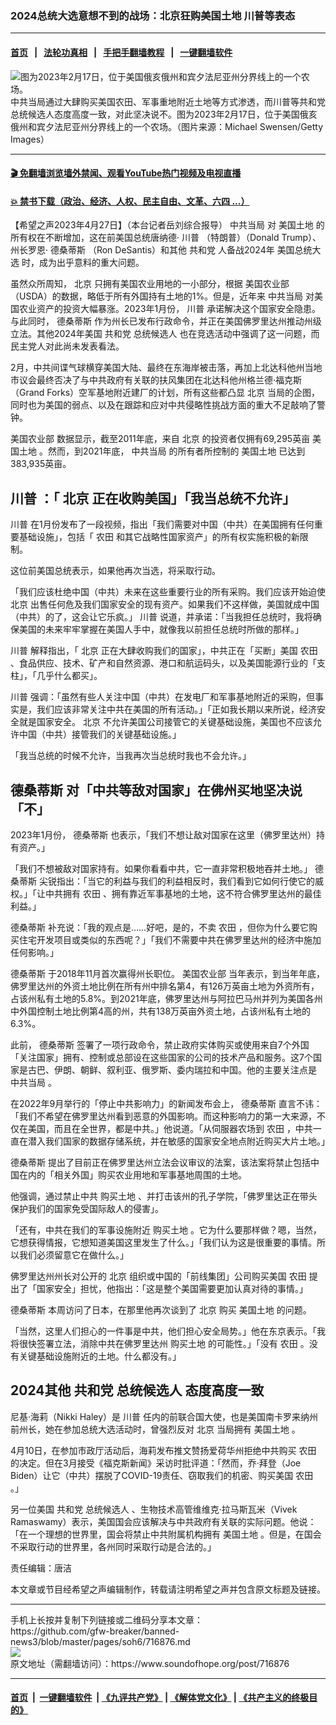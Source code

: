 ### 2024总统大选意想不到的战场：北京狂购美国土地 川普等表态
------------------------

#### [首页](https://github.com/gfw-breaker/banned-news3/blob/master/README.md) &nbsp;&nbsp;|&nbsp;&nbsp; [法轮功真相](https://github.com/begood0513/basic/blob/master/README.md)  &nbsp;&nbsp;|&nbsp;&nbsp; [手把手翻墙教程](https://github.com/gfw-breaker/guides/wiki)  &nbsp;&nbsp;|&nbsp;&nbsp; [一键翻墙软件](https://github.com/gfw-breaker/nogfw/blob/master/README.md)  



<div><img alt="图为2023年2月17日，位于美国俄亥俄州和宾夕法尼亚州分界线上的一个农场。" src="https://img.soundofhope.org/2023-04/1682631091723.jpg"/>
<br/><figcaption class="caption">
 中共当局通过大肆购买美国农田、军事重地附近土地等方式渗透，而川普等共和党总统候选人态度高度一致，对此坚决说不。图为2023年2月17日，位于美国俄亥俄州和宾夕法尼亚州分界线上的一个农场。（图片来源：Michael Swensen/Getty Images）
</figcaption></div><hr/>

#### [ 🎬  免翻墙浏览墙外禁闻、观看YouTube热门视频及电视直播](https://github.com/gfw-breaker/HelloWorld)

#### [ 💥  禁书下载（政治、经济、人权、民主自由、文革、六四 ...）](https://github.com/gfw-breaker/books/blob/master/README.md)

<div><div class="Content__Wrapper sc-1bvya0-0 elmmKw article_body" data-checkusr="" itemprop="articleBody">
 <div id="post_place_1">
 </div>
 <p class="meta-top">
  <span class="meta">
   【希望之声2023年4月27日】（本台记者岳刘综合报导）
  </span>
  <ok href="/term/25929">
   中共当局
  </ok>
  对
  <ok href="/term/157268">
   美国土地
  </ok>
  的所有权在不断增加，这在前美国总统唐纳德·
  <ok href="/term/1041">
   川普
  </ok>
  （特朗普）（Donald Trump）、州长罗恩·
  <ok href="/term/506186">
   德桑蒂斯
  </ok>
  （Ron DeSantis）和其他
  <ok href="/term/2717">
   共和党
  </ok>
  人备战2024年
  <ok href="/term/4086">
   美国总统大选
  </ok>
  时，成为出乎意料的重大问题。
 </p>
 <p>
  虽然众所周知，
  <ok href="/term/2252">
   北京
  </ok>
  只拥有美国农业用地的一小部分，根据
  <ok href="/term/44531">
   美国农业部
  </ok>
  （USDA）的数据，略低于所有外国持有土地的1%。但是，近年来
  <ok href="/term/25929">
   中共当局
  </ok>
  对美国农业资产的投资大幅暴涨。2023年1月份，
  <ok href="/term/1041">
   川普
  </ok>
  承诺解决这个国家安全隐患。与此同时，
  <ok href="/term/506186">
   德桑蒂斯
  </ok>
  作为州长已发布行政命令，并正在美国佛罗里达州推动州级立法。其他2024年美国
  <ok href="/term/2717">
   共和党
  </ok>
  <ok href="/term/12029">
   总统候选人
  </ok>
  也在竞选活动中强调了这一问题，而民主党人对此尚未发表看法。
 </p>
 <p>
  2月，中共间谍气球横穿美国大陆、最终在东海岸被击落，再加上北达科他州当地市议会最终否决了与中共政府有关联的扶风集团在北达科他州格兰德·福克斯（Grand Forks）空军基地附近建厂的计划，所有这些都凸显
  <ok href="/term/2252">
   北京
  </ok>
  当局的企图，同时也为美国的弱点、以及在跟踪和应对中共侵略性挑战方面的重大不足敲响了警钟。
 </p>
 <p>
  <ok href="/term/44531">
   美国农业部
  </ok>
  数据显示，截至2011年底，来自
  <ok href="/term/2252">
   北京
  </ok>
  的投资者仅拥有69,295英亩
  <ok href="/term/157268">
   美国土地
  </ok>
  。然而，到2021年底，
  <ok href="/term/25929">
   中共当局
  </ok>
  的所有者所控制的
  <ok href="/term/157268">
   美国土地
  </ok>
  已达到383,935英亩。
 </p>
 <h2>
  <strong>
   <ok href="/term/1041">
    川普
   </ok>
   ：「
   <ok href="/term/2252">
    北京
   </ok>
   正在收购美国」「我当总统不允许」
  </strong>
 </h2>
 <p>
  <ok href="/term/1041">
   川普
  </ok>
  在1月份发布了一段视频，指出「我们需要对中国（中共）在美国拥有任何重要基础设施」，包括「
  <ok href="/term/54391">
   农田
  </ok>
  和其它战略性国家资产」的所有权实施积极的新限制。
 </p>
 <p>
  这位前美国总统表示，如果他再次当选，将采取行动。
 </p>
 <p>
  「我们应该杜绝中国（中共）未来在这些重要行业的所有采购。我们应该开始迫使
  <ok href="/term/2252">
   北京
  </ok>
  出售任何危及我们国家安全的现有资产。如果我们不这样做，美国就成中国（中共）的了，这会让它乐疯。」
  <ok href="/term/1041">
   川普
  </ok>
  说道，并承诺：「当我担任总统时，我将确保美国的未来牢牢掌握在美国人手中，就像我以前担任总统时所做的那样。」
 </p>
 <p>
  <ok href="/term/1041">
   川普
  </ok>
  解释指出，「
  <ok href="/term/2252">
   北京
  </ok>
  正在大肆收购我们的国家」，中共正在「买断」美国
  <ok href="/term/54391">
   农田
  </ok>
  、食品供应、技术、矿产和自然资源、港口和航运码头，以及美国能源行业的「支柱」，「几乎什么都买」。
 </p>
 <p>
  <ok href="/term/1041">
   川普
  </ok>
  强调：「虽然有些人关注中国（中共）在发电厂和军事基地附近的采购，但事实是，我们应该非常关注中共在美国的所有活动。」「正如我长期以来所说，经济安全就是国家安全。
  <ok href="/term/2252">
   北京
  </ok>
  不允许美国公司接管它的关键基础设施，美国也不应该允许中国（中共）接管我们的关键基础设施。」
 </p>
 <p>
  「我当总统的时候不允许，当我再次当总统时我也不会允许。」
 </p>
 <h2>
  <strong>
   <ok href="/term/506186">
    德桑蒂斯
   </ok>
   对「中共等敌对国家」在佛州买地坚决说「不」
  </strong>
 </h2>
 <p>
  2023年1月份，
  <ok href="/term/506186">
   德桑蒂斯
  </ok>
  也表示，「我们不想让敌对国家在这里（佛罗里达州）持有资产。」
 </p>
 <p>
  「我们不想被敌对国家持有。如果你看看中共，它一直非常积极地吞并土地。」
  <ok href="/term/506186">
   德桑蒂斯
  </ok>
  尖锐指出：「当它的利益与我们的利益相反时，我们看到它如何行使它的威权。」「让中共拥有
  <ok href="/term/54391">
   农田
  </ok>
  、拥有靠近军事基地的土地，这不符合佛罗里达州的最佳利益。」
 </p>
 <p>
  <ok href="/term/506186">
   德桑蒂斯
  </ok>
  补充说：「我的观点是……好吧，是的，不卖
  <ok href="/term/54391">
   农田
  </ok>
  ，但你为什么要它购买住宅开发项目或类似的东西呢？」「我们不需要中共在佛罗里达州的经济中施加任何影响。」
 </p>
 <p>
  <ok href="/term/506186">
   德桑蒂斯
  </ok>
  于2018年11月首次赢得州长职位。
  <ok href="/term/44531">
   美国农业部
  </ok>
  当年表示，到当年年底，佛罗里达州的外资土地比例在所有州中排名第4，有126万英亩土地为外资所有，占该州私有土地的5.8%。到2021年底，佛罗里达州与阿拉巴马州并列为美国各州中外国控制土地比例第4高的州，共有138万英亩外资土地，占该州私有土地的6.3%。
 </p>
 <p>
  此前，
  <ok href="/term/506186">
   德桑蒂斯
  </ok>
  签署了一项行政命令，禁止政府实体购买或使用来自7个外国「关注国家」拥有、控制或总部设在这些国家的公司的技术产品和服务。这7个国家是古巴、伊朗、朝鲜、叙利亚、俄罗斯、委内瑞拉和中国。他的主要关注点是
  <ok href="/term/25929">
   中共当局
  </ok>
  。
 </p>
 <p>
  在2022年9月举行的「停止中共影响力」的新闻发布会上，
  <ok href="/term/506186">
   德桑蒂斯
  </ok>
  直言不讳：「我们不希望在佛罗里达州看到恶意的外国影响。而这种影响力的第一大来源，不仅在美国，而且在全世界，都是中共。」他说道。「从伺服器农场到
  <ok href="/term/54391">
   农田
  </ok>
  ，中共一直在潜入我们国家的数据存储系统，并在敏感的国家安全地点附近购买大片土地。」
 </p>
 <p>
  <ok href="/term/506186">
   德桑蒂斯
  </ok>
  提出了目前正在佛罗里达州立法会议审议的法案，该法案将禁止包括中国在内的「相关外国」购买农业用地和军事基地周围的土地。
 </p>
 <p>
  他强调，通过禁止中共
  <ok href="/term/845183">
   购买土地
  </ok>
  、并打击该州的孔子学院，「佛罗里达正在带头保护我们的国家免受国际敌人的侵害」。
 </p>
 <p>
  「还有，中共在我们的军事设施附近
  <ok href="/term/845183">
   购买土地
  </ok>
  。它为什么要那样做？嗯，当然，它想获得情报，它想知道美国这里发生了什么。」「我们认为这是很重要的事情。所以我们必须留意它在做什么。」
 </p>
 <p>
  佛罗里达州州长对公开的
  <ok href="/term/2252">
   北京
  </ok>
  组织或中国的「前线集团」公司购买美国
  <ok href="/term/54391">
   农田
  </ok>
  提出了「国家安全」担忧，他指出：「这是整个美国需要更加认真对待的事情。」
 </p>
 <p>
  <ok href="/term/506186">
   德桑蒂斯
  </ok>
  本周访问了日本，在那里他再次谈到了
  <ok href="/term/2252">
   北京
  </ok>
  购买
  <ok href="/term/157268">
   美国土地
  </ok>
  的问题。
 </p>
 <p>
  「当然，这里人们担心的一件事是中共，他们担心安全局势。」他在东京表示。「我将很快签署立法，消除中共在佛罗里达州
  <ok href="/term/845183">
   购买土地
  </ok>
  的可能性。」「没有
  <ok href="/term/54391">
   农田
  </ok>
  。没有关键基础设施附近的土地。什么都没有。」
 </p>
 <h2>
  <strong>
   2024其他
   <ok href="/term/2717">
    共和党
   </ok>
   <ok href="/term/12029">
    总统候选人
   </ok>
   态度高度一致
  </strong>
 </h2>
 <p>
  尼基·海莉（Nikki Haley）是
  <ok href="/term/1041">
   川普
  </ok>
  任内的前联合国大使，也是美国南卡罗来纳州前州长，她在参加总统大选活动时，曾强烈反对
  <ok href="/term/2252">
   北京
  </ok>
  当局拥有
  <ok href="/term/157268">
   美国土地
  </ok>
  。
 </p>
 <p>
  4月10日，在参加市政厅活动后，海莉发布推文赞扬爱荷华州拒绝中共购买
  <ok href="/term/54391">
   农田
  </ok>
  的决定。但在3月接受《福克斯新闻》采访时批评道：「然而，乔·拜登（Joe Biden）让它（中共）摆脱了COVID-19责任、窃取我们的机密、购买美国
  <ok href="/term/54391">
   农田
  </ok>
  。」
 </p>
 <p>
  另一位美国
  <ok href="/term/2717">
   共和党
  </ok>
  <ok href="/term/12029">
   总统候选人
  </ok>
  、生物技术高管维维克·拉马斯瓦米（Vivek Ramaswamy）表示，美国国会应该解决与中共政府有关联的实际问题。他说：「在一个理想的世界里，国会将禁止中共附属机构拥有
  <ok href="/term/157268">
   美国土地
  </ok>
  。但是，在国会不采取行动的世界里，各州同时采取行动是合法的。」
 </p>
 <p class="meta-btm">
  责任编辑：唐洁
 </p>
 <p class="meta-btm">
  本文章或节目经希望之声编辑制作，转载请注明希望之声并包含原文标题及链接。
 </p>
</div>
</div>
<hr/>
手机上长按并复制下列链接或二维码分享本文章：<br/>
https://github.com/gfw-breaker/banned-news3/blob/master/pages/soh6/716876.md <br/>
<a href='https://github.com/gfw-breaker/banned-news3/blob/master/pages/soh6/716876.md'><img src='https://github.com/gfw-breaker/banned-news3/blob/master/pages/soh6/716876.md.png'/></a> <br/>
原文地址（需翻墙访问）：https://www.soundofhope.org/post/716876


------------------------
#### [首页](https://github.com/gfw-breaker/banned-news3/blob/master/README.md) &nbsp;|&nbsp; [一键翻墙软件](https://github.com/gfw-breaker/nogfw/blob/master/README.md) &nbsp;| [《九评共产党》](https://github.com/gfw-breaker/9ping.md/blob/master/README.md#九评之一评共产党是什么) | [《解体党文化》](https://github.com/gfw-breaker/jtdwh.md/blob/master/README.md) | [《共产主义的终极目的》](https://github.com/gfw-breaker/gczydzjmd.md/blob/master/README.md)


<img src='http://gfw-breaker.win/banned-news3/pages/soh6/716876.md' width='0px' height='0px'/>